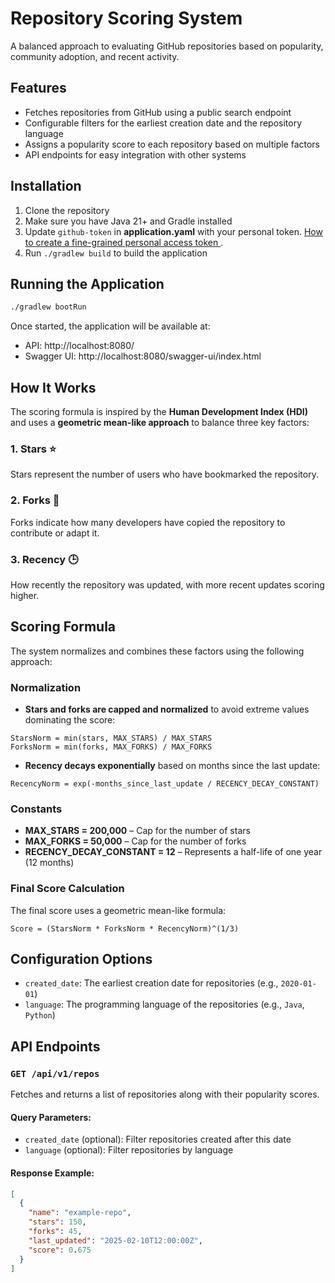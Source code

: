 # Repository Scoring System

A balanced approach to evaluating GitHub repositories based on popularity, community adoption, and recent activity.

## Features
- Fetches repositories from GitHub using a public search endpoint
- Configurable filters for the earliest creation date and the repository language
- Assigns a popularity score to each repository based on multiple factors
- API endpoints for easy integration with other systems

## Installation

1. Clone the repository
2. Make sure you have Java 21+ and Gradle installed
3. Update `github-token` in **application.yaml** with your personal token. [How to create a fine-grained personal access token ](https://docs.github.com/en/authentication/keeping-your-account-and-data-secure/managing-your-personal-access-tokens#creating-a-fine-grained-personal-access-token).
3. Run `./gradlew build` to build the application

## Running the Application

```bash
./gradlew bootRun
```

Once started, the application will be available at:
- API: http://localhost:8080/
- Swagger UI: http://localhost:8080/swagger-ui/index.html

## How It Works

The scoring formula is inspired by the **Human Development Index (HDI)** and uses a **geometric mean-like approach** to balance three key factors:

### 1. Stars ⭐
Stars represent the number of users who have bookmarked the repository.

### 2. Forks 🍴
Forks indicate how many developers have copied the repository to contribute or adapt it.

### 3. Recency 🕒
How recently the repository was updated, with more recent updates scoring higher.

## Scoring Formula

The system normalizes and combines these factors using the following approach:

### Normalization

* **Stars and forks are capped and normalized** to avoid extreme values dominating the score:

```
StarsNorm = min(stars, MAX_STARS) / MAX_STARS
ForksNorm = min(forks, MAX_FORKS) / MAX_FORKS
```

* **Recency decays exponentially** based on months since the last update:

```
RecencyNorm = exp(-months_since_last_update / RECENCY_DECAY_CONSTANT)
```

### Constants

* **MAX_STARS = 200,000** – Cap for the number of stars
* **MAX_FORKS = 50,000** – Cap for the number of forks
* **RECENCY_DECAY_CONSTANT = 12** – Represents a half-life of one year (12 months)

### Final Score Calculation

The final score uses a geometric mean-like formula:

```
Score = (StarsNorm * ForksNorm * RecencyNorm)^(1/3)
```

## Configuration Options
- `created_date`: The earliest creation date for repositories (e.g., `2020-01-01`)
- `language`: The programming language of the repositories (e.g., `Java`, `Python`)

## API Endpoints

### `GET /api/v1/repos`
Fetches and returns a list of repositories along with their popularity scores.

#### Query Parameters:
- `created_date` (optional): Filter repositories created after this date
- `language` (optional): Filter repositories by language

#### Response Example:
```json
[
  {
    "name": "example-repo",
    "stars": 150,
    "forks": 45,
    "last_updated": "2025-02-10T12:00:00Z",
    "score": 0.675
  }
]
```